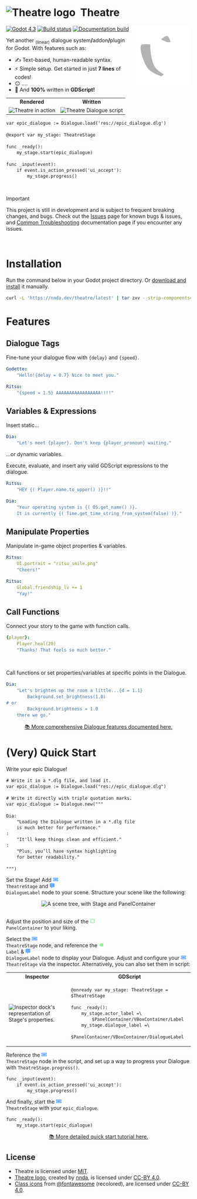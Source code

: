<h1>
    <img src="https://github.com/user-attachments/assets/93316149-f3c1-4b06-aefe-6aa6a8397868" alt="Theatre logo" height="38">&nbsp;
    Theatre
</h1>

<img src="/addons/Theatre/assets/icons/Theatre.svg" alt="Theatre logo" height="160" align="right">

<a href="https://godotengine.org/"><img src="https://img.shields.io/badge/4.4-white?style=flat-square&logo=godotengine&logoColor=white&label=Godot&labelColor=%232f5069&color=%233e4c57" alt="Godot 4.3" height="20"></a>
<a href="https://github.com/nndda/Theatre/actions/workflows/dialogue-test.yml"><img src="https://img.shields.io/github/actions/workflow/status/nndda/Theatre/dialogue-test.yml?branch=main&event=push&style=flat-square&label=CI&labelColor=%23252b30&color=%23306b3d" alt="Build status" height="20"></a>
<a href="https://nndda.github.io/Theatre/"><img src="https://img.shields.io/website?style=flat-square&label=Docs&labelColor=%23252b30&color=%23306b3d&up_message=online&url=http%3A//nndda.github.io/Theatre" alt="Documentation build" height="20"></a>

Yet another <sub>(linear)</sub> dialogue system<b>/</b>addon<b>/</b>plugin for Godot. With features such as:

- ✍️ Text-based, human-readable syntax.
- ⚡ Simple setup. Get started in just <b>7 lines</b> of codes!
- 😐 ....
- 📝 And <b>100%</b> written in <b>GDScript!</b>

<table align="center">
<tr align="center">
<td>
    <b> Rendered </b>
</td>
<td>
    <b> Written </b>
</td>
</tr>
<tr>
<td>

<img src="https://github.com/user-attachments/assets/1933ec1d-ca3f-457c-a689-bf090f17a092" alt="Theatre in action" width="385">

</td>
<td>

<img alt="Theatre Dialogue script" src="https://github.com/user-attachments/assets/ae9bd7bf-8d5d-45e9-b175-3bb2e8430eb4" width="385">

</td>
</tr>
</table>

```gdscript
var epic_dialogue := Dialogue.load('res://epic_dialogue.dlg')

@export var my_stage: TheatreStage

func _ready():
    my_stage.start(epic_dialogue)

func _input(event):
    if event.is_action_pressed('ui_accept'):
        my_stage.progress()
```

<br>

> [!IMPORTANT]
> This project is still in development and is subject to frequent breaking changes, and bugs. Check out the [Issues](https://github.com/nndda/Theatre/issues) page for known bugs &amp; issues, and [Common Troubleshooting](https://nndda.github.io/Theatre/tutorials/troubleshooting/) documentation page if you encounter any issues.

<br>

# Installation
Run the command below in your Godot project directory. Or [download and install](https://theatre.nnda.dev/installation/) it manually.
```sh
curl -L 'https://nnda.dev/theatre/latest' | tar zxv --strip-components=1
```

# Features

## Dialogue Tags

Fine-tune your dialogue flow with `{delay}` and `{speed}`.
```yaml
Godette:
    "Hello!{delay = 0.7} Nice to meet you."
```
```yaml
Ritsu:
    "{speed = 1.5} AAAAAAAAAAAAAAAAA!!!!"
```

## Variables & Expressions

Insert static...
```yaml
Dia:
    "Let's meet {player}. Don't keep {player_pronoun} waiting."
```
...or dynamic variables.

Execute, evaluate, and insert any valid GDScript expressions to the dialogue.
```yaml
Ritsu:
    "HEY {( Player.name.to_upper() )}!!"
```
```yaml
Dia:
    "Your operating system is {( OS.get_name() )}.
    It is currently {( Time.get_time_string_from_system(false) )}."
```

## Manipulate Properties

Manipulate in-game object properties &amp; variables.
```yaml
Ritsu:
    UI.portrait = "ritsu_smile.png"
    "Cheers!"
```
```yaml
Ritsu:
    Global.friendship_lv += 1
    "Yay!"
```

## Call Functions

Connect your story to the game with function calls.
```yaml
{player}:
    Player.heal(20)
    "Thanks! That feels so much better."
```

<br>

Call functions or set properties/variables at specific points in the Dialogue.
```yaml
Dia:
    "Let's brighten up the room a little...{d = 1.1}
        Background.set_brightness(1.0)
# or
        Background.brightness = 1.0
    there we go."
```

<p align="center">
<a href="https://nndda.github.io/Theatre/class/dialogue/syntax/">📚 More comprehensive Dialogue features documented here.</a>
</p>

# (Very) Quick Start

Write your epic Dialogue!
```gdscript
# Write it in a *.dlg file, and load it.
var epic_dialogue := Dialogue.load("res://epic_dialogue.dlg")

# Write it directly with triple quotation marks.
var epic_dialogue := Dialogue.new("""

Dia:
    "Loading the Dialogue written in a *.dlg file
    is much better for performance."
:
    "It'll keep things clean and efficient."
:
    "Plus, you’ll have syntax highlighting
    for better readability."

""")
```

Set the Stage! Add
<code><img src="addons/Theatre/assets/icons/classes/ticket.svg" height="13"> TheatreStage</code>
and
<code><img src="addons/Theatre/assets/icons/classes/message.svg" height="13"> DialogueLabel</code>
node to your scene. Structure your scene like the following:

<div align="center">
<img width="261" height="197" alt="A scene tree, with Stage and PanelContainer" src="https://github.com/user-attachments/assets/2fe8cc77-d35a-4eae-911d-8f3e0b6410dc" />
</div>

<br>

Adjust the position and size of the
<code><img src="https://raw.githubusercontent.com/godotengine/godot/refs/heads/master/editor/icons/PanelContainer.svg" height="13"> PanelContainer</code>
to your liking.

Select the
<code><img src="addons/Theatre/assets/icons/classes/ticket.svg" height="13"> TheatreStage</code>
node, and reference the
<code><img src="https://raw.githubusercontent.com/godotengine/godot/refs/heads/master/editor/icons/Label.svg" height="13"> Label</code>
&
<code><img src="addons/Theatre/assets/icons/classes/message.svg" height="13"> DialogueLabel</code>
node to display your Dialogue. Adjust and configure your
<code><img src="addons/Theatre/assets/icons/classes/ticket.svg" height="13"> TheatreStage</code>
via the inspector. Alternatively, you can also set them in script:

<table align="center">
<tr align="center">
<td>
    <b> Inspector </b>
</td>
<td>
    <b> GDScript </b>
</td>
</tr>

<tr>
<td>

<img width="260" height="244" alt="Inspector dock's representation of Stage's properties." src="https://github.com/user-attachments/assets/6a60fa6c-3b6c-49e4-b182-f1fef3eec733" />

</td>
<td>

```gdscript
@onready var my_stage: TheatreStage = $TheatreStage

func _ready():
    my_stage.actor_label =\
        $PanelContainer/VBoxContainer/Label
    my_stage.dialogue_label =\
        $PanelContainer/VBoxContainer/DialogueLabel

```

</td>
</tr>

</table>

Reference the
<code><img src="addons/Theatre/assets/icons/classes/ticket.svg" height="13"> TheatreStage</code>
node in the script, and set up a way to progress your Dialogue with `TheatreStage.progress()`.

```gdscript
func _input(event):
    if event.is_action_pressed('ui_accept'):
        my_stage.progress()
```

And finally, start the
<code><img src="addons/Theatre/assets/icons/classes/ticket.svg" height="13"> TheatreStage</code>
with your `epic_dialogue`.

```gdscript
func _ready():
    my_stage.start(epic_dialogue)
```

<p align="center">
<a href="https://nndda.github.io/Theatre/quickstart/">📚 More detailed quick start tutorial here.</a>
</p>

## License

- Theatre is licensed under [MIT](LICENSE).
- [Theatre logo](/addons/Theatre/assets/icons/Theatre.svg), created by [nnda](https://github.com/nndda), is licensed under [CC-BY 4.0](https://creativecommons.org/licenses/by/4.0/).
- [Class icons](addons/Theatre/assets/icons/classes) from [@fontawesome](https://fontawesome.com) (recolored), are licensed under [CC-BY 4.0](https://creativecommons.org/licenses/by/4.0/).
